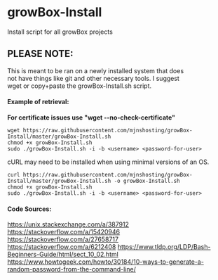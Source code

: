 # growBox-Install
Install script for all growBox projects

## PLEASE NOTE:  
This is meant to be ran on a newly installed system that does  
not have things like git and other necessary tools. I suggest  
wget or copy+paste the growBox-Install.sh script.

#### Example of retrieval:  
**For certificate issues use "wget --no-check-certificate"**
```
wget https://raw.githubusercontent.com/mjnshosting/growBox-Install/master/growBox-Install.sh
chmod +x growBox-Install.sh
sudo ./growBox-Install.sh -i -b <username> <password-for-user>
```
cURL may need to be installed when using minimal versions of an OS.
```
curl https://raw.githubusercontent.com/mjnshosting/growBox-Install/master/growBox-Install.sh -o growBox-Install.sh
chmod +x growBox-Install.sh
sudo ./growBox-Install.sh -i -b <username> <password-for-user>
```

#### Code Sources:
https://unix.stackexchange.com/a/387912
https://stackoverflow.com/a/15420946
https://stackoverflow.com/a/27658717
https://stackoverflow.com/a/6212408
https://www.tldp.org/LDP/Bash-Beginners-Guide/html/sect_10_02.html
https://www.howtogeek.com/howto/30184/10-ways-to-generate-a-random-password-from-the-command-line/
